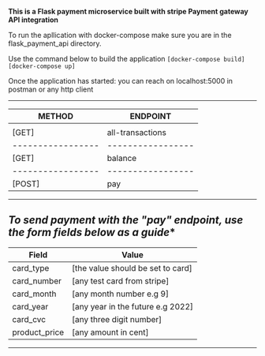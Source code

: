 
**This is a Flask payment microservice built with stripe Payment gateway API integration**

To run the apllication with docker-compose make sure you are in the flask_payment_api directory.

Use the command below to build the application
```[docker-compose build] ```
```[docker-compose up]```


Once the application has started: you can reach on localhost:5000 in postman or any http client

-------------------------------------
|METHOD           |ENDPOINT         |
|-----------------|-----------------|
|                 |                 |
|[GET]            |all-transactions |
|-----------------|-----------------|
|[GET]            |balance          |
|-----------------|-----------------|
|[POST]           |pay              |
-------------------------------------

**To send payment with the "pay" endpoint, use the form fields below* as a guide**
--------------------------------------------------------
|   Field            | Value                           |
|------------------- |---------------------------------|
|card_type           |[the value should be set to card]|
|card_number         |[any test card from stripe]      |
|card_month          |[any month number e.g 9]         |
|card_year           |[any year in the future e.g 2022]|
|card_cvc            |[any three  digit number]        |
|product_price       |[any amount in cent]             |
--------------------------------------------------------

